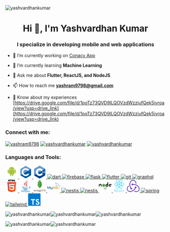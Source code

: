<p align="left"> <img src="https://komarev.com/ghpvc/?username=yashvardhankumar&label=Profile%20views&color=0e75b6&style=flat" alt="yashvardhankumar" /> </p>

<h1 align="center">Hi 👋, I'm Yashvardhan Kumar</h1>
<h3 align="center">I specialize in developing mobile and web applications</h3>


- 🔭 I’m currently working on [Conacy App](https://github.com/YashvardhanKumar/conacy-web)

- 🌱 I’m currently learning **Machine Learning**

- 💬 Ask me about **Flutter, ReactJS, and NodeJS**

- 📫 How to reach me **yashram9798@gmail.com**

- 📄 Know about my experiences [https://drive.google.com/file/d/1poTz73QVD9ILQOVzdWzzjufQek5ivroa/view?usp=drive_link](https://drive.google.com/file/d/1poTz73QVD9ILQOVzdWzzjufQek5ivroa/view?usp=drive_link)



<h3 align="left">Connect with me:</h3>
<p align="left">
<a href="https://twitter.com/yashram9798" target="blank"><img align="center" src="https://raw.githubusercontent.com/rahuldkjain/github-profile-readme-generator/master/src/images/icons/Social/twitter.svg" alt="yashram9798" height="30" width="40" /></a>
<a href="https://linkedin.com/in/yashvardhankumar" target="blank"><img align="center" src="https://raw.githubusercontent.com/rahuldkjain/github-profile-readme-generator/master/src/images/icons/Social/linked-in-alt.svg" alt="yashvardhankumar" height="30" width="40" /></a>
<a href="https://www.leetcode.com/YashvardhanKumar" target="blank"><img align="center" src="https://raw.githubusercontent.com/rahuldkjain/github-profile-readme-generator/master/src/images/icons/Social/leet-code.svg" alt="yashvardhankumar" height="30" width="40" /></a>
</p>
<h3 align="left">Languages and Tools:</h3>
<p align="left"> <a href="https://developer.android.com" target="_blank" rel="noreferrer"> <img src="https://raw.githubusercontent.com/devicons/devicon/master/icons/android/android-original-wordmark.svg" alt="android" width="40" height="40"/> </a> <a href="https://www.cprogramming.com/" target="_blank" rel="noreferrer"> <img src="https://raw.githubusercontent.com/devicons/devicon/master/icons/c/c-original.svg" alt="c" width="40" height="40"/> </a> <a href="https://www.w3schools.com/cpp/" target="_blank" rel="noreferrer"> <img src="https://raw.githubusercontent.com/devicons/devicon/master/icons/cplusplus/cplusplus-original.svg" alt="cplusplus" width="40" height="40"/> </a> <a href="https://dart.dev" target="_blank" rel="noreferrer"> <img src="https://www.vectorlogo.zone/logos/dartlang/dartlang-icon.svg" alt="dart" width="40" height="40"/> </a> <a href="https://firebase.google.com/" target="_blank" rel="noreferrer"> <img src="https://www.vectorlogo.zone/logos/firebase/firebase-icon.svg" alt="firebase" width="40" height="40"/> </a> <a href="https://flask.palletsprojects.com/" target="_blank" rel="noreferrer"> <img src="https://repository-images.githubusercontent.com/596892/cc2c69ec-9251-4b33-8283-b86a8659c9cb" alt="flask" width="40" height="40"/> </a> <a href="https://flutter.dev" target="_blank" rel="noreferrer"> <img src="https://www.vectorlogo.zone/logos/flutterio/flutterio-icon.svg" alt="flutter" width="40" height="40"/> </a> <a href="https://git-scm.com/" target="_blank" rel="noreferrer"> <img src="https://www.vectorlogo.zone/logos/git-scm/git-scm-icon.svg" alt="git" width="40" height="40"/> </a> <a href="https://graphql.org" target="_blank" rel="noreferrer"> <img src="https://www.vectorlogo.zone/logos/graphql/graphql-icon.svg" alt="graphql" width="40" height="40"/> </a> <a href="https://www.w3.org/html/" target="_blank" rel="noreferrer"> <img src="https://raw.githubusercontent.com/devicons/devicon/master/icons/html5/html5-original-wordmark.svg" alt="html5" width="40" height="40"/> </a> <a href="https://www.java.com" target="_blank" rel="noreferrer"> <img src="https://raw.githubusercontent.com/devicons/devicon/master/icons/java/java-original.svg" alt="java" width="40" height="40"/> </a> <a href="https://www.mongodb.com/" target="_blank" rel="noreferrer"> <img src="https://raw.githubusercontent.com/devicons/devicon/master/icons/mongodb/mongodb-original-wordmark.svg" alt="mongodb" width="40" height="40"/> </a> <a href="https://www.mysql.com/" target="_blank" rel="noreferrer"> <img src="https://raw.githubusercontent.com/devicons/devicon/master/icons/mysql/mysql-original-wordmark.svg" alt="mysql" width="40" height="40"/> </a> <a href="https://nestjs.com/" target="_blank" rel="noreferrer"> <img src="https://github.com/user-attachments/assets/0fbd675d-d28c-453d-a409-bf667e2feab8" alt="nestjs" width="40" height="40"/> </a> <a href="https://neo4j.com" target="_blank" rel="noreferrer"> <img src="https://github.com/user-attachments/assets/2bc70ce1-00b3-4470-a5cc-216e87cd267c" alt="nestjs" width="40" height="40"/> </a> <a href="https://nodejs.org" target="_blank" rel="noreferrer"> <img src="https://raw.githubusercontent.com/devicons/devicon/master/icons/nodejs/nodejs-original-wordmark.svg" alt="nodejs" width="40" height="40"/> </a> <a href="https://reactjs.org/" target="_blank" rel="noreferrer"> <img src="https://raw.githubusercontent.com/devicons/devicon/master/icons/react/react-original-wordmark.svg" alt="react" width="40" height="40"/> </a> <a href="https://redux.js.org" target="_blank" rel="noreferrer"> <img src="https://raw.githubusercontent.com/devicons/devicon/master/icons/redux/redux-original.svg" alt="redux" width="40" height="40"/> </a> <a href="https://spring.io/" target="_blank" rel="noreferrer"> <img src="https://www.vectorlogo.zone/logos/springio/springio-icon.svg" alt="spring" width="40" height="40"/> </a> <a href="https://tailwindcss.com/" target="_blank" rel="noreferrer"> <img src="https://www.vectorlogo.zone/logos/tailwindcss/tailwindcss-icon.svg" alt="tailwind" width="40" height="40"/> </a> <a href="https://www.typescriptlang.org/" target="_blank" rel="noreferrer"> <img src="https://raw.githubusercontent.com/devicons/devicon/master/icons/typescript/typescript-original.svg" alt="typescript" width="40" height="40"/> </a> </p>


<p><img align="left" src="https://leetcard.jacoblin.cool/YashvardhanKumar?theme=dark&font=Poppins&ext=contest&show_rank=false" alt="yashvardhankumar" /></p>
<p><img align="left" src="https://github-readme-stats.vercel.app/api/top-langs?username=YashvardhanKumar&show_icons=true&locale=en&layout=compact&theme=highcontrast&hide_border=true" alt="yashvardhankumar" /></p>

<p>&nbsp;<img align="left" src="https://github-readme-stats.vercel.app/api?username=YashvardhanKumar&show_icons=true&locale=en&layout=compact&theme=highcontrast&hide_border=true" alt="yashvardhankumar" /></p>
<p><img align="left" src="https://github-readme-streak-stats.herokuapp.com?user=YashvardhanKumar&theme=highcontrast&hide_border=true&border_radius=10&date_format=M%20j%5B%2C%20Y%5D" alt="yashvardhankumar" /></p>

<p><img  align="left" src="https://github-profile-trophy.vercel.app/?username=YashvardhanKumar&column=3&margin-w=8&margin-h=8&theme=juicyfresh&no-frame=true" alt="yashvardhankumar" /></p>





